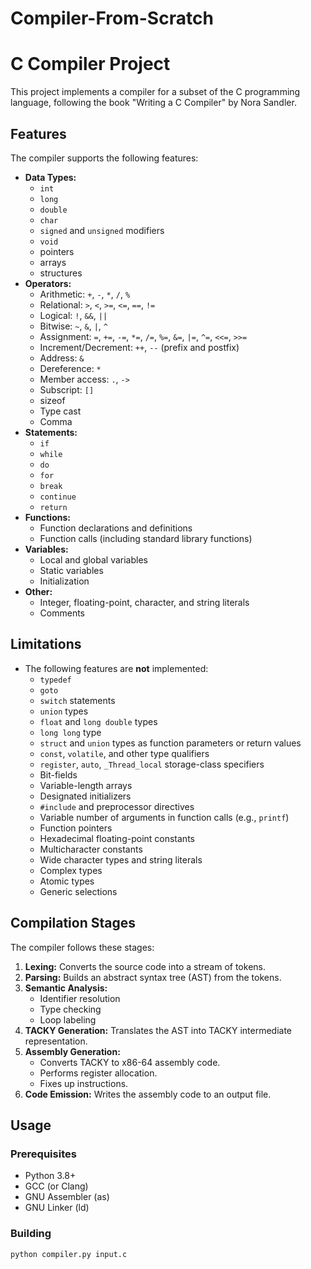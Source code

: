 # Compiler-From-Scratch
# C Compiler Project

This project implements a compiler for a subset of the C programming language, following the book "Writing a C Compiler" by Nora Sandler.

## Features

The compiler supports the following features:

-   **Data Types:**
    -   `int`
    -   `long`
    -   `double`
    -   `char`
    -   `signed` and `unsigned` modifiers
    -   `void`
    -   pointers
    -   arrays
    -   structures
-   **Operators:**
    -   Arithmetic: `+`, `-`, `*`, `/`, `%`
    -   Relational: `>`, `<`, `>=`, `<=`, `==`, `!=`
    -   Logical: `!`, `&&`, `||`
    -   Bitwise: `~`, `&`, `|`, `^`
    -   Assignment: `=`, `+=`, `-=`, `*=`, `/=`, `%=`, `&=`, `|=`, `^=`, `<<=`, `>>=`
    -   Increment/Decrement: `++`, `--` (prefix and postfix)
    -   Address: `&`
    -   Dereference: `*`
    -   Member access: `.`, `->`
    -   Subscript: `[]`
    -   sizeof
    -   Type cast
    -   Comma
-   **Statements:**
    -   `if`
    -   `while`
    -   `do`
    -   `for`
    -   `break`
    -   `continue`
    -   `return`
-   **Functions:**
    -   Function declarations and definitions
    -   Function calls (including standard library functions)
-   **Variables:**
    -   Local and global variables
    -   Static variables
    -   Initialization
-   **Other:**
    -   Integer, floating-point, character, and string literals
    -   Comments

## Limitations

-   The following features are **not** implemented:
    -   `typedef`
    -   `goto`
    -   `switch` statements
    -   `union` types
    -   `float` and `long double` types
    -   `long long` type
    -   `struct` and `union` types as function parameters or return values
    -   `const`, `volatile`, and other type qualifiers
    -   `register`, `auto`, `_Thread_local` storage-class specifiers
    -   Bit-fields
    -   Variable-length arrays
    -   Designated initializers
    -   `#include` and preprocessor directives
    -   Variable number of arguments in function calls (e.g., `printf`)
    -   Function pointers
    -   Hexadecimal floating-point constants
    -   Multicharacter constants
    -   Wide character types and string literals
    -   Complex types
    -   Atomic types
    -   Generic selections

## Compilation Stages

The compiler follows these stages:

1. **Lexing:** Converts the source code into a stream of tokens.
2. **Parsing:** Builds an abstract syntax tree (AST) from the tokens.
3. **Semantic Analysis:**
    -   Identifier resolution
    -   Type checking
    -   Loop labeling
4. **TACKY Generation:** Translates the AST into TACKY intermediate representation.
5. **Assembly Generation:**
    -   Converts TACKY to x86-64 assembly code.
    -   Performs register allocation.
    -   Fixes up instructions.
6. **Code Emission:** Writes the assembly code to an output file.

## Usage

### Prerequisites

-   Python 3.8+
-   GCC (or Clang)
-   GNU Assembler (as)
-   GNU Linker (ld)

### Building

```bash
python compiler.py input.c
